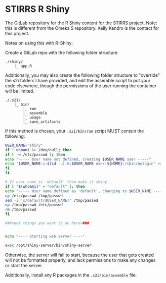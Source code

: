 # STIRRS R Shiny

The GitLab repository for the R Shiny content for the STIRRS project. Note: this is different from the Omeka S repository. Kelly Kendro is the contact for this project. 

Notes on using this with R-Shiny:

Create a GitLab repo with the following folder structure:

```
./shiny/
    |_ app.R
```

Additionally, you may also create the following folder structure to "override" the s2i folders I have provided, and edit the assemble script to put your code elsewhere, though the permissions of the user running the container will be limited.

```
./.s2i/
    |_ bin/
        |_ run
        |_ assemble
        |_ usage
        |_ save_artifacts
```

If this method is chosen, your `.s2i/bin/run` script MUST contain the following:

```bash
USER_NAME="shiny"
if ! whoami &> /dev/null; then
if [ -w /etc/passwd ]; then
echo "----- User name not defined, creating $USER_NAME user -----"
echo "$USER_NAME:x:$(id -u):0:$USER_NAME user:${HOME}:/sbin/nologin" >> /etc/passwd
fi
fi

# If user name is 'default' then make it shiny
if [ "$(whoami)" = "default" ]; then
echo "----- User name defined as 'default', changing to $USER_NAME -----"
cp /etc/passwd /tmp/passwd
sed -i 's/default/$USER_NAME/' /tmp/passwd
cp /tmp/passwd /etc/passwd
rm /tmp/passwd
fi

###<put things you want to do here>###


echo "---- Starting web server ----"

exec /opt/shiny-server/bin/shiny-server
```

Otherwise, the server will fail to start, because the user that gets created will not be formatted properly, and lack permissions to make any changes or start the server.

Additionally, install any R packages in the `.s2i/bin/assemble` file.
